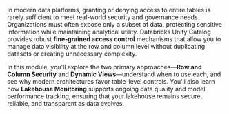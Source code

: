 In modern data platforms, granting or denying access to entire tables is rarely sufficient to meet real-world security and governance needs. Organizations must often expose only a subset of data, protecting sensitive information while maintaining analytical utility. Databricks Unity Catalog provides robust **fine-grained access control** mechanisms that allow you to manage data visibility at the row and column level without duplicating datasets or creating unnecessary complexity. 

In this module, you'll explore the two primary approaches—**Row and Column Security** and **Dynamic Views**—understand when to use each, and see why modern architectures favor table-level controls. You'll also learn how **Lakehouse Monitoring** supports ongoing data quality and model performance tracking, ensuring that your lakehouse remains secure, reliable, and transparent as data evolves.